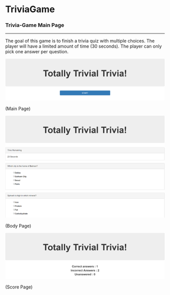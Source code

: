 # TriviaGame

### Trivia-Game Main Page
***

The goal of this game is to finish a trivia quiz with multiple choices.
The player will have a limited amount of time (30 seconds).
The player can only pick one answer per question.

![Trivia Gmae - Main Page](assets/images/main_page.png)

(Main Page)

![Trivia Game - Body Page](assets/images/body_page.png)

(Body Page)

![Trivia Game - End Page](assets/images/end_page.png)

(Score Page)